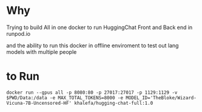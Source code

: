 # Why

Trying to build All in one docker to run HuggingChat Front and Back end in runpod.io

and the ability to run this docker in offline enviroment to test out lang models with multiple people


# to Run
```
docker run --gpus all -p 8080:80 -p 27017:27017 -p 1129:1129 -v $PWD/Data:/data -e MAX_TOTAL_TOKENS=8000 -e MODEL_ID='TheBloke/Wizard-Vicuna-7B-Uncensored-HF' khalefa/hugging-chat-full:1.0
```